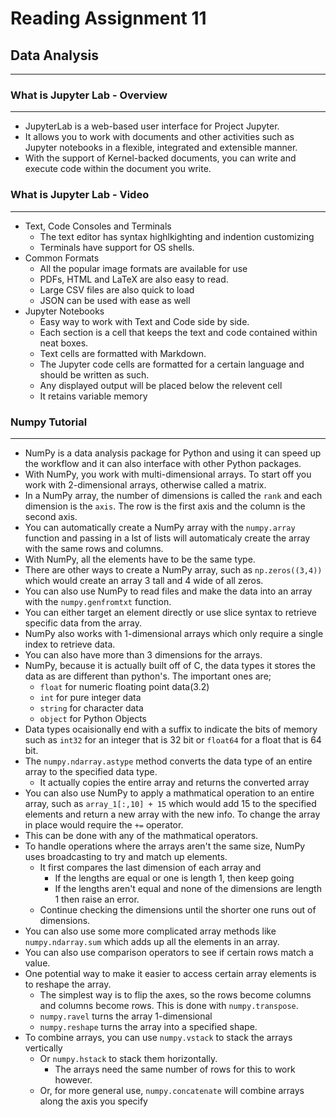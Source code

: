 # Reading Assignment 11

## Data Analysis

---

### What is Jupyter Lab - Overview

---

- JupyterLab is a web-based user interface for Project Jupyter.
- It allows you to work with documents and other activities such as Jupyter notebooks in a flexible, integrated and extensible manner.
- With the support of Kernel-backed documents, you can write and execute code within the document you write.

### What is Jupyter Lab - Video

---

- Text, Code Consoles and Terminals
  - The text editor has syntax highlkighting and indention customizing
  - Terminals have support for OS shells.
- Common Formats
  - All the popular image formats are available for use
  - PDFs, HTML and LaTeX are also easy to read.
  - Large CSV files are also quick to load
  - JSON can be used with ease as well
- Jupyter Notebooks
  - Easy way to work with Text and Code side by side.
  - Each section is a cell that keeps the text and code contained within neat boxes.
  - Text cells are formatted with Markdown.
  - The Jupyter code cells are formatted for a certain language and should be written as such.
  - Any displayed output will be placed below the relevent cell
  - It retains variable memory

### Numpy Tutorial

---

- NumPy is a data analysis package for Python and using it can speed up the workflow and it can also interface with other Python packages.
- With NumPy, you work with multi-dimensional arrays. To start off you work with 2-dimensional arrays, otherwise called a matrix.
- In a NumPy array, the number of dimensions is called the `rank` and each dimension is the `axis`. The row is the first axis and the column is the second axis.
- You can automatically create a NumPy array with the `numpy.array` function and passing in a lst of lists will automaticaly create the array with the same rows and columns.
- With NumPy, all the elements have to be the same type.
- There are other ways to create a NumPy array, such as `np.zeros((3,4))` which would create an array 3 tall and 4 wide of all zeros.
- You can also use NumPy to read files and make the data into an array with the `numpy.genfromtxt` function.
- You can either target an element directly or use slice syntax to retrieve specific data from the array.
- NumPy also works with 1-dimensional arrays which only require a single index to retrieve data.
- You can also have more than 3 dimensions for the arrays.
- NumPy, because it is actually built off of C, the data types it stores the data as are different than python's. The important ones are;
  - `float` for numeric floating point data(3.2)
  - `int` for pure integer data
  - `string` for character data
  - `object` for Python Objects
- Data types ocaisionally end with a suffix to indicate the bits of memory such as `int32` for an integer that is 32 bit or `float64` for a float that is 64 bit.
- The `numpy.ndarray.astype` method converts the data type of an entire array to the specified data type.
  - It actually copies the entire array and returns the converted array
- You can also use NumPy to apply a mathmatical operation to an entire array, such as `array_1[:,10] + 15` which would add 15 to the specified elements and return a new array with the new info. To change the array in place would require the `+=` operator.
- This can be done with any of the mathmatical operators.
- To handle operations where the arrays aren't the same size, NumPy uses broadcasting to try and match up elements.
  - It first compares the last dimension of each array and
    - If the lengths are equal or one is length 1, then keep going
    - If the lengths aren't equal and none of the dimensions are length 1 then raise an error.
  - Continue checking the dimensions until the shorter one runs out of dimensions.
- You can also use some more complicated array methods like `numpy.ndarray.sum` which adds up all the elements in an array.
- You can also use comparison operators to see if certain rows match a value.
- One potential way to make it easier to access certain array elements is to reshape the array.
  - The simplest way is to flip the axes, so the rows become columns and columns become rows. This is done with `numpy.transpose`.
  - `numpy.ravel` turns the array 1-dimensional
  - `numpy.reshape` turns the array into a specified shape.
- To combine arrays, you can use `numpy.vstack` to stack the arrays vertically
  - Or `numpy.hstack` to stack them horizontally.
    - The arrays need the same number of rows for this to work however.
  - Or, for more general use, `numpy.concatenate` will combine arrays along the axis you specify
